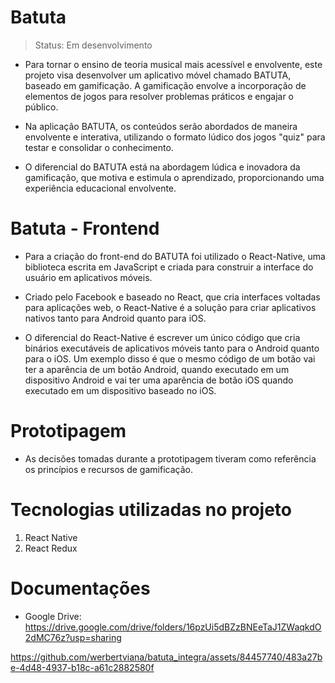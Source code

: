 # Batuta
> Status: Em desenvolvimento

* Para tornar o ensino de teoria musical mais acessível e envolvente, este projeto visa desenvolver um aplicativo móvel chamado BATUTA, baseado em gamificação. A gamificação envolve a incorporação de elementos de jogos para resolver problemas práticos e engajar o público.

* Na aplicação BATUTA, os conteúdos serão abordados de maneira envolvente e interativa, utilizando o formato lúdico dos jogos "quiz" para testar e consolidar o conhecimento. 

* O diferencial do BATUTA está na abordagem lúdica e inovadora da gamificação, que motiva e estimula o aprendizado, proporcionando uma experiência educacional envolvente.

# Batuta - Frontend
* Para a criação do front-end do BATUTA foi utilizado o React-Native, uma biblioteca escrita em JavaScript e criada para construir a interface do usuário em aplicativos móveis.
  
* Criado pelo Facebook e baseado no React, que cria interfaces voltadas para aplicações web, o React-Native é a solução para criar aplicativos nativos tanto para Android quanto para iOS.
  
* O diferencial do React-Native é escrever um único código que cria binários executáveis de aplicativos móveis tanto para o Android quanto para o iOS. Um exemplo disso é que o mesmo código de um botão vai ter a aparência de um botão Android, quando executado em um dispositivo Android e vai ter uma aparência de botão iOS quando executado em um dispositivo baseado no iOS. 
 
# Prototipagem
* As decisões tomadas durante a prototipagem tiveram como referência os princípios e recursos de gamificação.
  
# Tecnologias utilizadas no projeto
1. React Native
2. React Redux
   
# Documentações
* Google Drive: https://drive.google.com/drive/folders/16pzUi5dBZzBNEeTaJ1ZWaqkdO2dMC76z?usp=sharing

https://github.com/werbertviana/batuta_integra/assets/84457740/483a27be-4d48-4937-b18c-a61c2882580f


